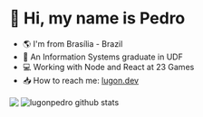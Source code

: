 # 👋 Hi, my name is Pedro

  - 🌎 I'm from Brasília - Brazil
  - 🎒 An Information Systems graduate in UDF
  - 💻 Working with Node and React at 23 Games
  - 📥 How to reach me: <a href="https://www.lugon.dev/">lugon.dev</a>

<img align="center" src="https://github-readme-stats.vercel.app/api/top-langs/?username=lugonpedro&layout=donut&theme=tokyonight&hide_border=true" />
<img align="center" src="https://github-readme-stats.vercel.app/api?username=lugonpedro&show_icons=true&theme=tokyonight&hide_border=true" alt="lugonpedro github stats" />
